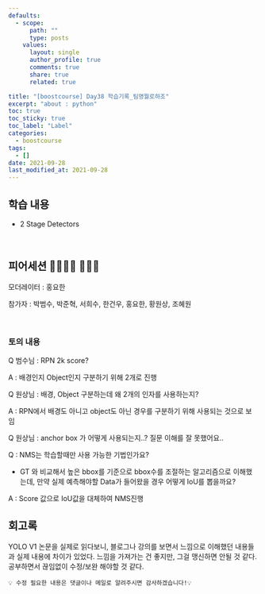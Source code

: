 ```yaml
---
defaults:
  - scope:
      path: ""
      type: posts
    values:
      layout: single
      author_profile: true
      comments: true
      share: true
      related: true

title: "[boostcourse] Day38 학습기록_팀명뭘로하조"
excerpt: "about : python"
toc: true
toc_sticky: true
toc_label: "Label"
categories:
  - boostcourse
tags:
  - []
date: 2021-09-28
last_modified_at: 2021-09-28
---
```


## 학습 내용

- 2 Stage Detectors

<br>

## 피어세션 👨‍👨‍👦‍👦 👨‍👨‍👦

모더레이터 : 홍요한

참가자 : 박범수, 박준혁, 서희수, 한건우, 홍요한, 황원상, 조혜원

<br>

### 토의 내용

Q 범수님 :  RPN 2k score?

A : 배경인지 Object인지 구분하기 위해 2개로 진행

Q 원상님 :  배경, Object 구분하는데 왜 2개의 인자를 사용하는지?

A :  RPN에서 배경도 아니고 object도 아닌 경우를 구분하기 위해 사용되는 것으로 보임

Q 원상님 : anchor box 가 어떻게 사용되는지..? 질문 이해를 잘 못했어요..

Q : NMS는 학습할때만 사용 가능한 기법인가요?

- GT 와 비교해서 높은 bbox를 기준으로 bbox수를 조절하는 알고리즘으로 이해했는데, 
만약 실제 예측해야할 Data가 들어왔을 경우 어떻게 IoU를 뽑을까요?

A : Score 값으로 IoU값을 대체하여 NMS진행

## 회고록

YOLO V1 논문을 실제로 읽다보니, 블로그나 강의를 보면서 느낌으로 이해했던 내용들과 실제 내용에 차이가 있었다. 느낌을 가져가는 건 좋지만, 그걸 맹신하면 안될 것 같다. 공부하면서 끊임없이 수정/보완 해야할 것 같다. 

```
💡 수정 필요한 내용은 댓글이나 메일로 알려주시면 감사하겠습니다!💡 
```
